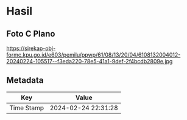 # Hasil

## Foto C Plano

https://sirekap-obj-formc.kpu.go.id/e603/pemilu/ppwp/61/08/13/20/04/6108132004012-20240224-105517--f3eda220-78e5-41a1-9def-2f4bcdb2809e.jpg


## Metadata

| Key        | Value               |
| ---------- | ------------------- |
| Time Stamp | 2024-02-24 22:31:28 |



